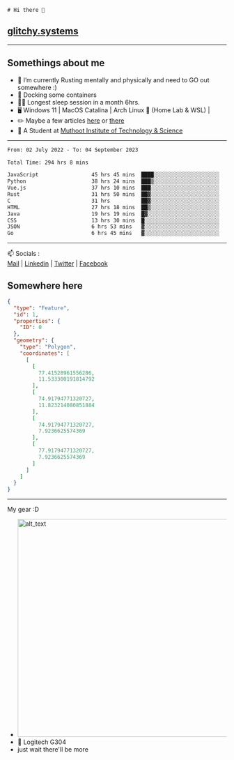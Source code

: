 ```
# Hi there 👋
```
## [glitchy.systems](https://glitchy.systems)
---

## Somethings about me



- 🌱 I’m currently Rusting mentally and physically and need to GO out somewhere :)
- 🐋 Docking some containers
- 😶‍🌫️ Longest sleep session in a month 6hrs.
- 🖥️ Windows 11 | MacOS Catalina | Arch Linux 🦩 (Home Lab & WSL) |
- ✏️ Maybe a few articles [here](https://medium.com/@advaithnarayanan8) or [there](https://medium.com/@advaithnarayanan8)
- 📑 A Student at [Muthoot Institute of Technology & Science](https://mgmits.ac.in/)



---

<!--START_SECTION:waka-->

```txt
From: 02 July 2022 - To: 04 September 2023

Total Time: 294 hrs 8 mins

JavaScript                 45 hrs 45 mins  ████░░░░░░░░░░░░░░░░░░░░░   15.56 %
Python                     38 hrs 24 mins  ███▒░░░░░░░░░░░░░░░░░░░░░   13.06 %
Vue.js                     37 hrs 10 mins  ███░░░░░░░░░░░░░░░░░░░░░░   12.64 %
Rust                       31 hrs 50 mins  ██▓░░░░░░░░░░░░░░░░░░░░░░   10.82 %
C                          31 hrs          ██▓░░░░░░░░░░░░░░░░░░░░░░   10.54 %
HTML                       27 hrs 18 mins  ██▒░░░░░░░░░░░░░░░░░░░░░░   09.28 %
Java                       19 hrs 19 mins  █▓░░░░░░░░░░░░░░░░░░░░░░░   06.57 %
CSS                        13 hrs 30 mins  █░░░░░░░░░░░░░░░░░░░░░░░░   04.59 %
JSON                       6 hrs 53 mins   ▓░░░░░░░░░░░░░░░░░░░░░░░░   02.34 %
Go                         6 hrs 45 mins   ▓░░░░░░░░░░░░░░░░░░░░░░░░   02.30 %
```

<!--END_SECTION:waka-->

---

📫 Socials :<br>
[Mail](mailto:advaithnarayanan8@gmail.com) | [Linkedin](https://www.linkedin.com/in/advaith-narayanan-a72152214/) | [Twitter](https://twitter.com/advaithnarayan) | [Facebook](https://screenmessage.com/qinq)

## Somewhere here

```geojson
{
  "type": "Feature",
  "id": 1,
  "properties": {
    "ID": 0
  },
  "geometry": {
    "type": "Polygon",
    "coordinates": [
      [
        [
          77.41528961556286,
          11.533300191814792
        ],
        [
          74.91794771320727,
          11.823214080851884
        ],
        [
          74.91794771320727,
          7.9236625574369
        ],
        [
          77.91794771320727,
          7.9236625574369
        ]
      ]
    ]
  }
}
```


--- 
My gear :D

- [<img alt="alt_text" width="500px" src="https://valid.x86.fr/cache/banner/xv24bv-6.png" />](https://valid.x86.fr/xv24bv)
- 🐁 Logitech G304
- just wait there'll be more

